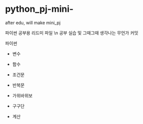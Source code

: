 # python_pj-mini-
after edu, will make mini_pj

파이썬 공부용 리드미 파일 \n
공부 실습 및 그때그때 생각나는 무언가 커밋

파이썬
- 변수
- 함수
- 조건문
- 반복문

- 가위바위보
- 구구단
- 계산

